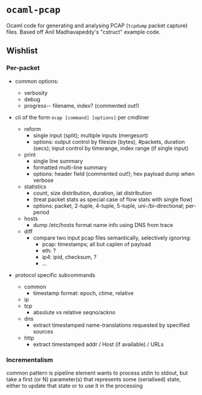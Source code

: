 `ocaml-pcap`
============

Ocaml code for generating and analysing PCAP (`tcpdump` packet capture) files.
Based off Anil Madhavapeddy's "cstruct" example code.

## Wishlist

### Per-packet

+ common options:
  + verbosity
  + debug
  + progress-- filename, index? (commented out!)

+ cli of the form `ocap [command] [options]` per cmdliner
  + reform
    + single input (split); multiple inputs (mergesort)
    + options: output control by filesize (bytes), #packets, duration (secs);
      input control by timerange, index range (if single input)
  + print
    + single line summary
    + formatted multi-line summary
    + options: header field (commented out!); hex payload dump when verbose
  + statistics
    + count, size distribution, duration, iat distribution
    + (treat packet stats as special case of flow stats with single flow)
    + options: packet, 2-tuple, 4-tuple, 5-tuple, uni-/bi-directional;
      per-period
  + hosts
    + dump /etc/hosts format name info using DNS from trace
  + diff
    + compare two input pcap files semantically, selectively ignoring:
      + pcap: timestamps; all but caplen of payload
      + eth: ?
      + ip4: ipid, checksum, ?
      + ...

+ protocol specific subcommands
  + common
    + timestamp format: epoch, ctime, relative
  + ip
  + tcp
    + absolute vs relative seqno/ackno
  + dns
    + extract timestamped name-translations requested by specified sources
  + http
    + extract timestamped addr / Host (if available) / URLs


### Incrementalism

common pattern is pipeline element wants to process stdin to stdout, but take a
first (or N) parameter(s) that represents some (serialised) state, either to
update that state or to use it in the processing
